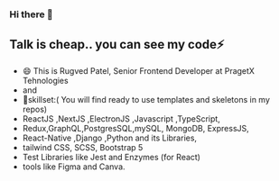 ### Hi there 👋
## Talk is cheap.. you can see my code⚡
- 😄 This is Rugved Patel, Senior Frontend Developer at PragetX Tehnologies
- and 
- 🔭skillset:( You will find ready to use templates and skeletons in my repos)
-  ReactJS ,NextJS ,ElectronJS ,Javascript ,TypeScript,
-  Redux,GraphQL,PostgresSQL,mySQL, MongoDB, ExpressJS, 
-  React-Native ,Django ,Python and its Libraries, 
-  tailwind CSS, SCSS, Bootstrap 5
-  Test Libraries like Jest and Enzymes (for React)
-  tools like Figma and Canva.
